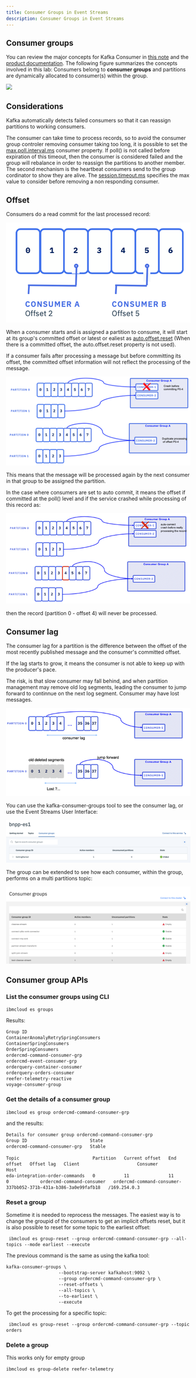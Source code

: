 ```yaml
---
title: Consumer Groups in Event Streams
description: Consumer Groups in Event Streams
---
```


## Consumer groups

You can review the major concepts for Kafka Consumer in [this note](../../kafka-producers-consumers/#kafka-consumers) and the [product documentation](https://cloud.ibm.com/docs/EventStreams?topic=EventStreams-consuming_messages#consumer-groups).
The following figure summarizes the concepts involved in this lab: Consumers belong to **consumer groups** and partitions are dynamically allocated to consumer(s) within the group.

![](../images/consumer-groups.png)

## Considerations

Kafka automatically detects failed consumers so that it can reassign partitions to working consumers. 

The consumer can take time to process records, so to avoid the consumer group controler removing consumer taking too long, it is possible to set the [max.poll.interval.ms](https://kafka.apache.org/documentation/#max.poll.interval.ms) consumer property. If poll() is not called before expiration of this timeout, then the consumer is considered failed and the group will rebalance in order to reassign the partitions to another member. 
The second mechanism is the heartbeat consumers send to the group cordinator to show they are alive. The [session.timeout.ms](https://kafka.apache.org/documentation/#session.timeout.ms) specifies the max value to consider before removing a non responding consumer. 

## Offset

Consumers do a read commit for the last processed record: 

![of-1](./images/offsets.png)

When a consumer starts and is assigned a partition to consume, it will start at its group's committed offset or latest or ealiest as [auto.offset.reset](https://kafka.apache.org/documentation/#auto.offset.reset) (When there is a committed offset, the auto.offset.reset property is not used).

If a consumer fails after processing a message but before committing its offset, the committed offset information will not reflect the processing of the message. 

![of-2](./images/offsets-2.png)

This means that the message will be processed again by the next consumer in that group to be assigned the partition.

In the case where consumers are set to auto commit, it means the offset if committed at the poll() level and if the service crashed while processing of this record as: 

![of-3](./images/offsets-3.png)

then the record (partition 0 - offset 4) will never be processed.

## Consumer lag

The consumer lag for a partition is the difference between the offset of the most recently published message and the consumer's committed offset.

If the lag starts to grow, it means the consumer is not able to keep up with the producer's pace.

The risk, is that slow consumer may fall behind, and when partition management may remove old log segments, leading the consumer to jump forward to continnue on the next log segment. Consumer may have lost messages.

![](./images/offsets-4.png)

You can use the kafka-consumer-groups tool to see the consumer lag, or use the Event Streams User Interface:

![](./images/es-cg-1.png)

The group can be extended to see how each consumer, within the group, performs on a multi partitions topic:

![](./images/es-cg-2.png)


## Consumer group APIs

### List the consumer groups using CLI

```shell
ibmcloud es groups
```

Results:

```shell
Group ID   
ContainerAnomalyRetrySpringConsumers   
ContainerSpringConsumers   
OrderSpringConsumers   
ordercmd-command-consumer-grp   
ordercmd-event-consumer-grp   
orderquery-container-consumer   
orderquery-orders-consumer   
reefer-telemetry-reactive   
voyage-consumer-group   

```

### Get the details of a consumer group

```shell
ibmcloud es group ordercmd-command-consumer-grp 
```

and the results:

```shell
Details for consumer group ordercmd-command-consumer-grp
Group ID                        State   
ordercmd-command-consumer-grp   Stable   

Topic                            Partition   Current offset   End offset   Offset lag   Client                      Consumer                                                         Host   
eda-integration-order-commands   0           11               11           0            ordercmd-command-consumer   ordercmd-command-consumer-337bb052-371b-431a-b386-3a0e99fafb18   /169.254.0.3   
```

### Reset a group

Sometime it is needed to reprocess the messages. The easiest way is to change the groupid of the consumers to get an implicit offsets reset, but it is also possible to reset for some topic to the earliest offset:


```shell
 ibmcloud es group-reset --group ordercmd-command-consumer-grp --all-topics --mode earliest --execute
```

The previous command is the same as using the kafka tool:

```shell
kafka-consumer-groups \
                    --bootstrap-server kafkahost:9092 \
                    --group ordercmd-command-consumer-grp \
                    --reset-offsets \
                    --all-topics \
                    --to-earliest \
                    --execute
```

To get the processing for a specific topic:

```
 ibmcloud es group-reset --group ordercmd-command-consumer-grp --topic orders
```

### Delete a group

This works only for empty group

```
ibmcloud es group-delete reefer-telemetry
```